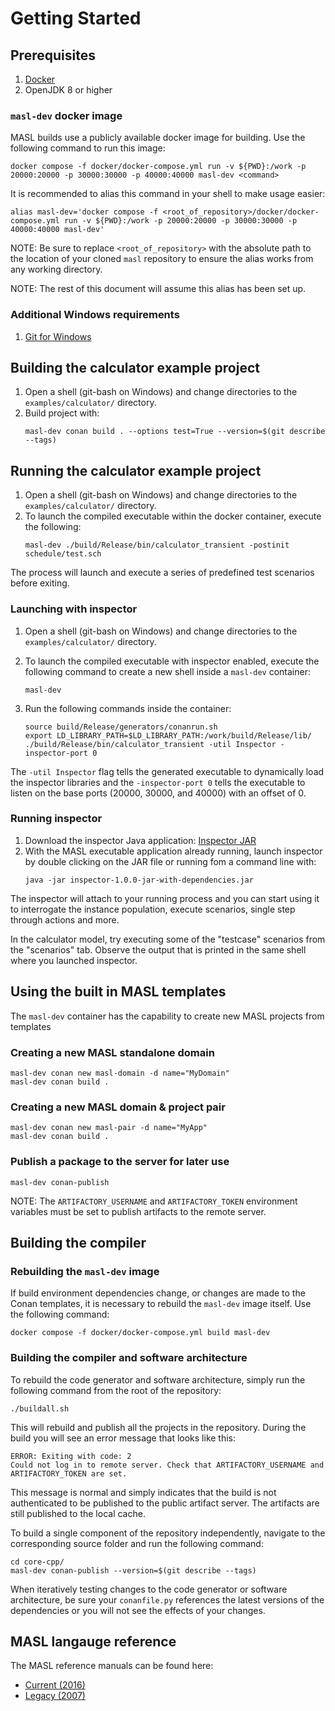 # Getting Started

## Prerequisites

1. [Docker](https://docs.docker.com/get-docker/)
2. OpenJDK 8 or higher

### `masl-dev` docker image

MASL builds use a publicly available docker image for building. Use the
following command to run this image:

  ```
  docker compose -f docker/docker-compose.yml run -v ${PWD}:/work -p 20000:20000 -p 30000:30000 -p 40000:40000 masl-dev <command>
  ```

It is recommended to alias this command in your shell to make usage easier:

  ```
  alias masl-dev='docker compose -f <root_of_repository>/docker/docker-compose.yml run -v ${PWD}:/work -p 20000:20000 -p 30000:30000 -p 40000:40000 masl-dev'
  ```

NOTE: Be sure to replace `<root_of_repository>` with the absolute path to the
location of your cloned `masl` repository to ensure the alias works from any
working directory.

NOTE: The rest of this document will assume this alias has been set up.

### Additional Windows requirements

1. [Git for Windows](https://gitforwindows.org/)

## Building the calculator example project

1. Open a shell (git-bash on Windows) and change directories to the
   `examples/calculator/` directory. 
2. Build project with:
   ```
   masl-dev conan build . --options test=True --version=$(git describe --tags)
   ```

## Running the calculator example project

1. Open a shell (git-bash on Windows) and change directories to the
   `examples/calculator/` directory.
2. To launch the compiled executable within the docker container, execute the
   following:
   ```
   masl-dev ./build/Release/bin/calculator_transient -postinit schedule/test.sch
   ```

The process will launch and execute a series of predefined test scenarios
before exiting.

### Launching with inspector

1. Open a shell (git-bash on Windows) and change directories to the
   `examples/calculator/` directory. 

2. To launch the compiled executable with inspector enabled, execute the following command to create a new shell inside a `masl-dev` container:
   ```
   masl-dev
   ```

3. Run the following commands inside the container:
   ```
   source build/Release/generators/conanrun.sh 
   export LD_LIBRARY_PATH=$LD_LIBRARY_PATH:/work/build/Release/lib/
   ./build/Release/bin/calculator_transient -util Inspector -inspector-port 0
   ```

The `-util Inspector` flag tells the generated executable to dynamically load
the inspector libraries and the `-inspector-port 0` tells the executable to
listen on the base ports (20000, 30000, and 40000) with an offset of 0.

### Running inspector

1. Download the inspector Java application: [Inspector JAR](https://1f-outgoing.s3.amazonaws.com/inspector/inspector-1.0.0-jar-with-dependencies.jar)
2. With the MASL executable application already running, launch inspector by
   double clicking on the JAR file or running fom a command line with:
   ```
   java -jar inspector-1.0.0-jar-with-dependencies.jar
   ```

The inspector will attach to your running process and you can start using it to
interrogate the instance population, execute scenarios, single step through
actions and more.

In the calculator model, try executing some of the "testcase" scenarios from
the "scenarios" tab. Observe the output that is printed in the same shell where
you launched inspector.

## Using the built in MASL templates

The `masl-dev` container has the capability to create new MASL projects from templates

### Creating a new MASL standalone domain

  ```
  masl-dev conan new masl-domain -d name="MyDomain"
  masl-dev conan build .
  ```

### Creating a new MASL domain & project pair

  ```
  masl-dev conan new masl-pair -d name="MyApp"
  masl-dev conan build .
  ```

### Publish a package to the server for later use

  ```
  masl-dev conan-publish
  ```

NOTE: The `ARTIFACTORY_USERNAME` and `ARTIFACTORY_TOKEN` environment variables
must be set to publish artifacts to the remote server.

## Building the compiler

### Rebuilding the `masl-dev` image

If build environment dependencies change, or changes are made to the Conan
templates, it is necessary to rebuild the `masl-dev` image itself. Use the
following command:

  ```
  docker compose -f docker/docker-compose.yml build masl-dev
  ```

### Building the compiler and software architecture

To rebuild the code generator and software architecture, simply run the
following command from the root of the repository:

  ```
  ./buildall.sh
  ```

This will rebuild and publish all the projects in the repository. During the
build you will see an error message that looks like this:

  ```
  ERROR: Exiting with code: 2
  Could not log in to remote server. Check that ARTIFACTORY_USERNAME and ARTIFACTORY_TOKEN are set.
  ```

This message is normal and simply indicates that the build is not authenticated
to be published to the public artifact server. The artifacts are still
published to the local cache.

To build a single component of the repository independently, navigate to the
corresponding source folder and run the following command:

  ```
  cd core-cpp/
  masl-dev conan-publish --version=$(git describe --tags)
  ```

When iteratively testing changes to the code generator or software
architecture, be sure your `conanfile.py` references the latest versions of the
dependencies or you will not see the effects of your changes.

## MASL langauge reference

The MASL reference manuals can be found here:
- [Current (2016)](https://raw.githubusercontent.com/xtuml/bridgepoint/master/src/org.xtuml.bp.doc/Reference/MASL/LanguageReference/current/maslrefman.pdf)
- [Legacy (2007)](https://raw.githubusercontent.com/xtuml/bridgepoint/master/src/org.xtuml.bp.doc/Reference/MASL/LanguageReference/legacy/maslrefman.pdf)
